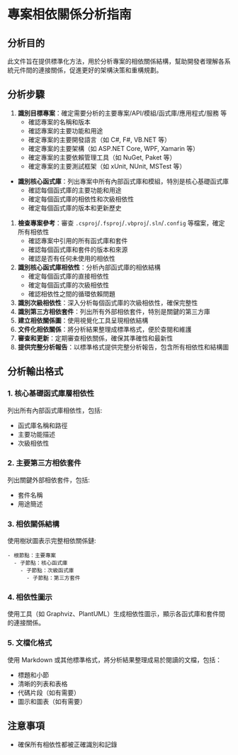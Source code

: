 # 專案相依關係分析指南

## 分析目的

此文件旨在提供標準化方法，用於分析專案的相依關係結構，幫助開發者理解各系統元件間的連接關係，促進更好的架構決策和重構規劃。

## 分析步驟
1. **識別目標專案**：確定需要分析的主要專案/API/模組/函式庫/應用程式/服務 等
   - 確認專案的名稱和版本
   - 確認專案的主要功能和用途
   - 確定專案的主要開發語言（如 C#, F#, VB.NET 等）
   - 確定專案的主要架構（如 ASP.NET Core, WPF, Xamarin 等）
   - 確定專案的主要依賴管理工具（如 NuGet, Paket 等）
   - 確定專案的主要測試框架（如 xUnit, NUnit, MSTest 等）
- **識別核心函式庫**：列出專案中所有內部函式庫和模組，特別是核心基礎函式庫
   - 確認每個函式庫的主要功能和用途
   - 確定每個函式庫的相依性和次級相依性
   - 確定每個函式庫的版本和更新歷史
1. **檢查專案參考**：審查 `.csproj`/`.fsproj`/`.vbproj`/`.sln`/`.config`  等檔案，確定所有相依性
   - 確認專案中引用的所有函式庫和套件
   - 確認每個函式庫和套件的版本和來源
   - 確認是否有任何未使用的相依性
2. **識別核心函式庫相依性**：分析內部函式庫的相依結構
   - 確定每個函式庫的直接相依性
   - 確定每個函式庫的次級相依性
   - 確認相依性之間的循環依賴問題
3. **識別次級相依性**：深入分析每個函式庫的次級相依性，確保完整性
4. **識別第三方相依套件**：列出所有外部相依套件，特別是關鍵的第三方庫
5. **建立相依關係圖**：使用視覺化工具呈現相依結構
6. **文件化相依關係**：將分析結果整理成標準格式，便於查閱和維護
7. **審查和更新**：定期審查相依關係，確保其準確性和最新性
8. **提供完整分析報告**：以標準格式提供完整分析報告，包含所有相依性和結構圖

## 分析輸出格式

### 1. 核心基礎函式庫層相依性

列出所有內部函式庫相依性，包括:
- 函式庫名稱和路徑
- 主要功能描述
- 次級相依性

### 2. 主要第三方相依套件

列出關鍵外部相依套件，包括:
- 套件名稱
- 用途簡述

### 3. 相依關係結構

使用樹狀圖表示完整相依關係鏈:
```
- 根節點：主要專案
  - 子節點：核心函式庫
    - 子節點：次級函式庫
      - 子節點：第三方套件
```
### 4. 相依性圖示
使用工具（如 Graphviz、PlantUML）生成相依性圖示，顯示各函式庫和套件間的連接關係。
### 5. 文檔化格式
使用 Markdown 或其他標準格式，將分析結果整理成易於閱讀的文檔，包括：    
- 標題和小節
- 清晰的列表和表格
- 代碼片段（如有需要）
- 圖示和圖表（如有需要）
## 注意事項
- 確保所有相依性都被正確識別和記錄

